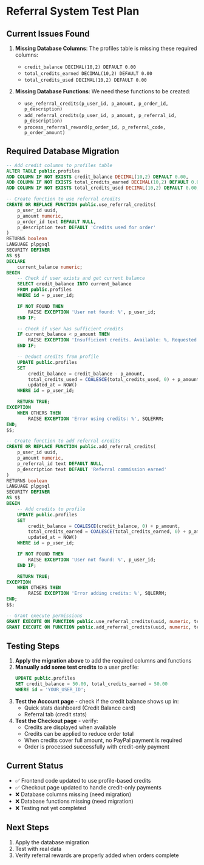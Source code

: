 # Referral System Test Plan

## Current Issues Found

1. **Missing Database Columns**: The profiles table is missing these required columns:

   - `credit_balance DECIMAL(10,2) DEFAULT 0.00`
   - `total_credits_earned DECIMAL(10,2) DEFAULT 0.00`
   - `total_credits_used DECIMAL(10,2) DEFAULT 0.00`

2. **Missing Database Functions**: We need these functions to be created:
   - `use_referral_credits(p_user_id, p_amount, p_order_id, p_description)`
   - `add_referral_credits(p_user_id, p_amount, p_referral_id, p_description)`
   - `process_referral_reward(p_order_id, p_referral_code, p_order_amount)`

## Required Database Migration

```sql
-- Add credit columns to profiles table
ALTER TABLE public.profiles
ADD COLUMN IF NOT EXISTS credit_balance DECIMAL(10,2) DEFAULT 0.00,
ADD COLUMN IF NOT EXISTS total_credits_earned DECIMAL(10,2) DEFAULT 0.00,
ADD COLUMN IF NOT EXISTS total_credits_used DECIMAL(10,2) DEFAULT 0.00;

-- Create function to use referral credits
CREATE OR REPLACE FUNCTION public.use_referral_credits(
    p_user_id uuid,
    p_amount numeric,
    p_order_id text DEFAULT NULL,
    p_description text DEFAULT 'Credits used for order'
)
RETURNS boolean
LANGUAGE plpgsql
SECURITY DEFINER
AS $$
DECLARE
    current_balance numeric;
BEGIN
    -- Check if user exists and get current balance
    SELECT credit_balance INTO current_balance
    FROM public.profiles
    WHERE id = p_user_id;

    IF NOT FOUND THEN
        RAISE EXCEPTION 'User not found: %', p_user_id;
    END IF;

    -- Check if user has sufficient credits
    IF current_balance < p_amount THEN
        RAISE EXCEPTION 'Insufficient credits. Available: %, Requested: %', current_balance, p_amount;
    END IF;

    -- Deduct credits from profile
    UPDATE public.profiles
    SET
        credit_balance = credit_balance - p_amount,
        total_credits_used = COALESCE(total_credits_used, 0) + p_amount,
        updated_at = NOW()
    WHERE id = p_user_id;

    RETURN TRUE;
EXCEPTION
    WHEN OTHERS THEN
        RAISE EXCEPTION 'Error using credits: %', SQLERRM;
END;
$$;

-- Create function to add referral credits
CREATE OR REPLACE FUNCTION public.add_referral_credits(
    p_user_id uuid,
    p_amount numeric,
    p_referral_id text DEFAULT NULL,
    p_description text DEFAULT 'Referral commission earned'
)
RETURNS boolean
LANGUAGE plpgsql
SECURITY DEFINER
AS $$
BEGIN
    -- Add credits to profile
    UPDATE public.profiles
    SET
        credit_balance = COALESCE(credit_balance, 0) + p_amount,
        total_credits_earned = COALESCE(total_credits_earned, 0) + p_amount,
        updated_at = NOW()
    WHERE id = p_user_id;

    IF NOT FOUND THEN
        RAISE EXCEPTION 'User not found: %', p_user_id;
    END IF;

    RETURN TRUE;
EXCEPTION
    WHEN OTHERS THEN
        RAISE EXCEPTION 'Error adding credits: %', SQLERRM;
END;
$$;

-- Grant execute permissions
GRANT EXECUTE ON FUNCTION public.use_referral_credits(uuid, numeric, text, text) TO authenticated;
GRANT EXECUTE ON FUNCTION public.add_referral_credits(uuid, numeric, text, text) TO authenticated;
```

## Testing Steps

1. **Apply the migration above** to add the required columns and functions
2. **Manually add some test credits** to a user profile:
   ```sql
   UPDATE public.profiles
   SET credit_balance = 50.00, total_credits_earned = 50.00
   WHERE id = 'YOUR_USER_ID';
   ```
3. **Test the Account page** - check if the credit balance shows up in:
   - Quick stats dashboard (Credit Balance card)
   - Referral tab (credit stats)
4. **Test the Checkout page** - verify:
   - Credits are displayed when available
   - Credits can be applied to reduce order total
   - When credits cover full amount, no PayPal payment is required
   - Order is processed successfully with credit-only payment

## Current Status

- ✅ Frontend code updated to use profile-based credits
- ✅ Checkout page updated to handle credit-only payments
- ❌ Database columns missing (need migration)
- ❌ Database functions missing (need migration)
- ❌ Testing not yet completed

## Next Steps

1. Apply the database migration
2. Test with real data
3. Verify referral rewards are properly added when orders complete
